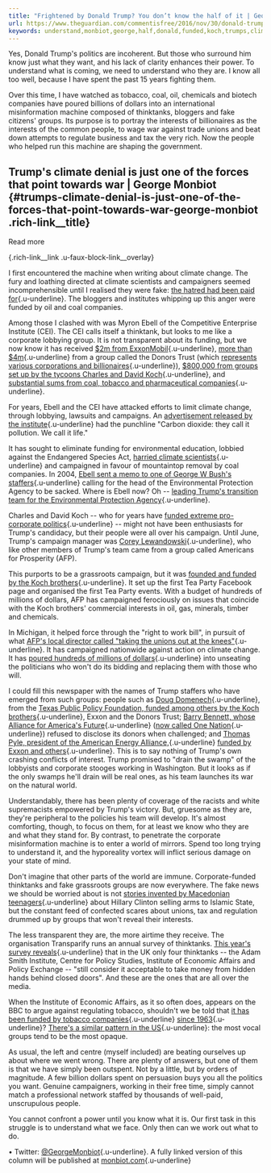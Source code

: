 ```yaml
---
title: "Frightened by Donald Trump? You don’t know the half of it | George Monbiot"
url: https://www.theguardian.com/commentisfree/2016/nov/30/donald-trump-george-monbiot-misinformation
keywords: understand,monbiot,george,half,donald,funded,koch,trumps,climate,institute,trump,thinktanks,groups,tobacco,know,frightened
---
```

Yes, Donald Trump's politics are incoherent. But those who surround him know just what they want, and his lack of clarity enhances their power. To understand what is coming, we need to understand who they are. I know all too well, because I have spent the past 15 years fighting them.

Over this time, I have watched as tobacco, coal, oil, chemicals and biotech companies have poured billions of dollars into an international misinformation machine composed of thinktanks, bloggers and fake citizens' groups. Its purpose is to portray the interests of billionaires as the interests of the common people, to wage war against trade unions and beat down attempts to regulate business and tax the very rich. Now the people who helped run this machine are shaping the government.

Trump's climate denial is just one of the forces that point towards war \| George Monbiot {#trumps-climate-denial-is-just-one-of-the-forces-that-point-towards-war-george-monbiot .rich-link__title}
-----------------------------------------------------------------------------------------

Read more

[](https://www.theguardian.com/commentisfree/2016/nov/23/donald-trump-climate-change-war){.rich-link__link .u-faux-block-link__overlay}

I first encountered the machine when writing about climate change. The fury and loathing directed at climate scientists and campaigners seemed incomprehensible until I realised they were fake: [the hatred had been paid for](https://www.theguardian.com/environment/2006/sep/19/ethicalliving.g2){.u-underline}. The bloggers and institutes whipping up this anger were funded by oil and coal companies.

Among those I clashed with was Myron Ebell of the Competitive Enterprise Institute (CEI). The CEI calls itself a thinktank, but looks to me like a corporate lobbying group. It is not transparent about its funding, but we now know it has received [\$2m from ExxonMobil](http://www.exxonsecrets.org/html/orgfactsheet.php){.u-underline}, [more than \$4m](https://www.desmogblog.com/competitive-enterprise-institute){.u-underline} from a group called the Donors Trust (which [represents various corporations and billionaires](https://www.theguardian.com/environment/2015/jun/09/secretive-donors-gave-us-climate-denial-groups-125m-over-three-years){.u-underline}), [\$800,000 from groups set up by the tycoons Charles and David Koch](https://www.desmogblog.com/competitive-enterprise-institute){.u-underline}, and [substantial sums from coal, tobacco and pharmaceutical companies](http://www.sourcewatch.org/index.php/Competitive_Enterprise_Institute){.u-underline}.

For years, Ebell and the CEI have attacked efforts to limit climate change, through lobbying, lawsuits and campaigns. An [advertisement released by the institute](https://www.youtube.com/watch?v=7sGKvDNdJNA){.u-underline} had the punchline "Carbon dioxide: they call it pollution. We call it life."

It has sought to eliminate funding for environmental education, lobbied against the Endangered Species Act, [harried climate scientists](http://blogs.berkeley.edu/2014/08/25/why-defamation-suit-against-climate-denialists-is-the-right-move/){.u-underline} and campaigned in favour of mountaintop removal by coal companies. In 2004, [Ebell sent a memo to one of George W Bush's staffers](http://blogs.berkeley.edu/2014/08/25/why-defamation-suit-against-climate-denialists-is-the-right-move/){.u-underline} calling for the head of the Environmental Protection Agency to be sacked. Where is Ebell now? Oh -- [leading Trump's transition team for the Environmental Protection Agency](https://www.theguardian.com/environment/climate-consensus-97-per-cent/2016/nov/17/trump-begins-filling-environmental-posts-with-clowns){.u-underline}.

Charles and David Koch -- who for years have [funded extreme pro-corporate politics](https://www.theguardian.com/us-news/2016/jan/17/dark-money-review-nazi-oil-the-koch-brothers-and-a-rightwing-revolution){.u-underline} -- might not have been enthusiasts for Trump's candidacy, but their people were all over his campaign. Until June, Trump's campaign manager was [Corey Lewandowski](https://ballotpedia.org/Corey_Lewandowski){.u-underline}, who like other members of Trump's team came from a group called Americans for Prosperity (AFP).

This purports to be a grassroots campaign, but it was [founded and funded by the Koch brothers](http://www.newyorker.com/magazine/2010/08/30/covert-operations){.u-underline}. It set up the first Tea Party Facebook page and organised the first Tea Party events. With a budget of hundreds of millions of dollars, AFP has campaigned ferociously on issues that coincide with the Koch brothers' commercial interests in oil, gas, minerals, timber and chemicals.

In Michigan, it helped force through the "right to work bill", in pursuit of what [AFP's local director called "taking the unions out at the knees"](https://thinkprogress.org/koch-front-group-americans-for-prosperity-take-the-unions-out-at-the-knees-54dbc16a794#.6mfxr1f64){.u-underline}. It has campaigned nationwide against action on climate change. It has [poured hundreds of millions of dollars](http://www.sourcewatch.org/index.php/Americans_for_Prosperity){.u-underline} into unseating the politicians who won't do its bidding and replacing them with those who will.

I could fill this newspaper with the names of Trump staffers who have emerged from such groups: people such as [Doug Domenech](http://www.texaspolicy.com/experts/detail/doug-domenech){.u-underline}, from the [Texas Public Policy Foundation, funded among others by the Koch brothers](http://www.sourcewatch.org/index.php/Texas_Public_Policy_Foundation){.u-underline}, Exxon and the Donors Trust; [Barry Bennett, whose Alliance for America's Future](https://ballotpedia.org/Barry_Bennett_%28Virginia%29){.u-underline} ([now called One Nation](https://www.opensecrets.org/news/2015/05/roves-new-group-isnt-new-and-that-could-be-the-point/){.u-underline}) refused to disclose its donors when challenged; and [Thomas Pyle, president of the American Energy Alliance,](http://americanenergyalliance.org/staff/thomas-pyle/){.u-underline} [funded by Exxon and others](http://www.sourcewatch.org/index.php/American_Energy_Alliance){.u-underline}. This is to say nothing of Trump's own crashing conflicts of interest. Trump promised to "drain the swamp" of the lobbyists and corporate stooges working in Washington. But it looks as if the only swamps he'll drain will be real ones, as his team launches its war on the natural world.

Understandably, there has been plenty of coverage of the racists and white supremacists empowered by Trump's victory. But, gruesome as they are, they're peripheral to the policies his team will develop. It's almost comforting, though, to focus on them, for at least we know who they are and what they stand for. By contrast, to penetrate the corporate misinformation machine is to enter a world of mirrors. Spend too long trying to understand it, and the hyporeality vortex will inflict serious damage on your state of mind.

Don't imagine that other parts of the world are immune. Corporate-funded thinktanks and fake grassroots groups are now everywhere. The fake news we should be worried about is not [stories invented by Macedonian teenagers](https://www.channel4.com/news/fake-news-in-macedonia-who-is-writing-the-stories){.u-underline} about Hillary Clinton selling arms to Islamic State, but the constant feed of confected scares about unions, tax and regulation drummed up by groups that won't reveal their interests.

The less transparent they are, the more airtime they receive. The organisation Transparify runs an annual survey of thinktanks. [This year's survey reveals](https://onthinktanks.org/initiatives/transparify/transparify-2016-report/){.u-underline} that in the UK only four thinktanks -- the Adam Smith Institute, Centre for Policy Studies, Institute of Economic Affairs and Policy Exchange -- "still consider it acceptable to take money from hidden hands behind closed doors". And these are the ones that are all over the media.

When the Institute of Economic Affairs, as it so often does, appears on the BBC to argue against regulating tobacco, shouldn't we be told that [it has been funded by tobacco companies](https://www.theguardian.com/society/2013/jun/01/thinktanks-big-tobacco-funds-smoking){.u-underline} [since 1963](http://www.tobaccotactics.org/index.php/IEA:_History_of_Close_Ties_with_the_Tobacco_Industry){.u-underline}? [There's a similar pattern in the US](https://onthinktanks.org/initiatives/transparify/transparify-2016-report/){.u-underline}: the most vocal groups tend to be the most opaque.

As usual, the left and centre (myself included) are beating ourselves up about where we went wrong. There are plenty of answers, but one of them is that we have simply been outspent. Not by a little, but by orders of magnitude. A few billion dollars spent on persuasion buys you all the politics you want. Genuine campaigners, working in their free time, simply cannot match a professional network staffed by thousands of well-paid, unscrupulous people.

You cannot confront a power until you know what it is. Our first task in this struggle is to understand what we face. Only then can we work out what to do.

• Twitter: [\@GeorgeMonbiot](https://twitter.com/GeorgeMonbiot){.u-underline}. A fully linked version of this column will be published at [monbiot.com](http://www.monbiot.com/){.u-underline}
